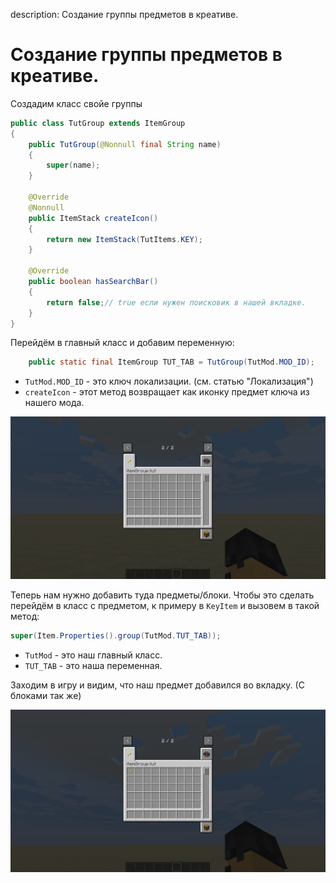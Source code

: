 description: Создание группы предметов в креативе.

# Создание группы предметов в креативе.
Создадим класс свойе группы
```java
public class TutGroup extends ItemGroup
{
    public TutGroup(@Nonnull final String name)
    {
        super(name);
    }

    @Override
    @Nonnull
    public ItemStack createIcon() 
    {
        return new ItemStack(TutItems.KEY);
    }

    @Override
    public boolean hasSearchBar()
    {
        return false;// true если нужен поисковик в нашей вкладке.
    }
}
```
Перейдём в главный класс и добавим переменную:
```java
    public static final ItemGroup TUT_TAB = TutGroup(TutMod.MOD_ID);
```

* `TutMod.MOD_ID` - это ключ локализации. (см. статью "Локализация")
* `createIcon` - этот метод возвращает как иконку предмет ключа из нашего мода.

[![Вкладка 1](images/tab_1.png)](images/tab_1.png)

Теперь нам нужно добавить туда предметы/блоки. Чтобы это сделать перейдём в класс с предметом, к примеру в `KeyItem` и вызовем в такой метод:
```java
super(Item.Properties().group(TutMod.TUT_TAB));
```

* `TutMod` - это наш главный класс.
* `TUT_TAB` - это наша переменная.

Заходим в игру и видим, что наш предмет добавился во вкладку. (С блоками так же)

[![Вкладка 2](images/tab_2.png)](images/tab_2.png)
